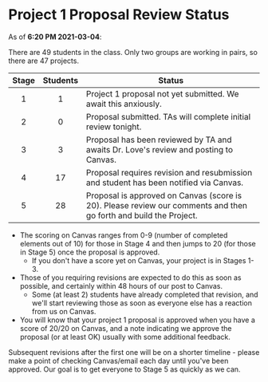 # Project 1 Proposal Review Status

As of **6:20 PM 2021-03-04**: 

There are 49 students in the class. Only two groups are working in pairs, so there are 47 projects.

Stage | Students | Status
:----: | :------: | --------------------------------------------------------------------------------------
1 | 1 | Project 1 proposal not yet submitted. We await this anxiously.
2 | 0 | Proposal submitted. TAs will complete initial review tonight.
3 | 3 | Proposal has been reviewed by TA and awaits Dr. Love's review and posting to Canvas.
4 | 17 | Proposal requires revision and resubmission and student has been notified via Canvas.
5 | 28 | Proposal is approved on Canvas (score is 20). Please review our comments and then go forth and build the Project.

- The scoring on Canvas ranges from 0-9 (number of completed elements out of 10) for those in Stage 4 and then jumps to 20 (for those in Stage 5) once the proposal is approved.
    - If you don't have a score yet on Canvas, your project is in Stages 1-3.
- Those of you requiring revisions are expected to do this as soon as possible, and certainly within 48 hours of our post to Canvas.
    - Some (at least 2) students have already completed that revision, and we'll start reviewing those as soon as everyone else has a reaction from us on Canvas.
- You will know that your project 1 proposal is approved when you have a score of 20/20 on Canvas, and a note indicating we approve the proposal (or at least OK) usually with some additional feedback. 

Subsequent revisions after the first one will be on a shorter timeline - please make a point of checking Canvas/email each day until you've been approved. Our goal is to get everyone to Stage 5 as quickly as we can.

